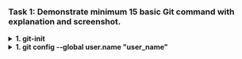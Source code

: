### Task 1: Demonstrate minimum 15 basic Git command with explanation and screenshot.

<details>
  <summary>
    <b>  1. git-init</b>
  </summary>
  <p>
    
    1. It is used to initialize the repository. 
    2. Once hit enter after this command, a hidden folder '.git' will be created in the target folder. 
    3. It contains all the backlog references of the current git directories history.
  </p>
  
![git_init_image](https://user-images.githubusercontent.com/114586341/193465368-f105958e-6df1-4ad2-b334-5fc54ef652e4.png)

</details>

<details>
  <summary>
    <b>  1. git config --global user.name "user_name"</b>
  </summary>
  <p>
    
    1. It is used to identify the github account to which we working with.
    2. It is one time configuration at inital phase of git configuration
  </p>
  
![git_config_user_name](https://user-images.githubusercontent.com/114586341/193466984-2194ef38-24fc-4525-a0c9-3c3fa2e0ccd3.png)

</details>

